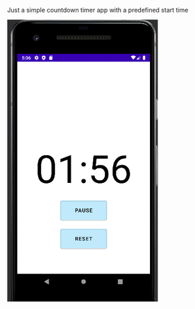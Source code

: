 Just a simple countdown timer app with a predefined start time

![This is an image](https://github.com/milojezek/simple-countdown-timer/blob/master/countdowntimerapp.png)
